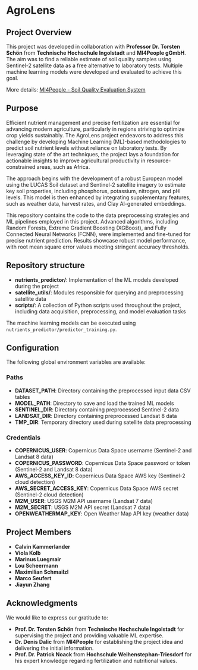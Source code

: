 # AgroLens

## Project Overview
This project was developed in collaboration with **Professor Dr. Torsten Schön** from **Technische Hochschule Ingolstadt** and **MI4People gGmbH**. The aim was to find a reliable estimate of soil quality samples using Sentinel-2 satellite data as a free alternative to laboratory tests. Multiple machine learning models were developed and evaluated to achieve this goal.

More details: [MI4People - Soil Quality Evaluation System](https://www.mi4people.org/soil-quality-evaluation-system)


## Purpose
Efficient nutrient management and precise fertilization are essential for advancing modern agriculture, particularly in regions striving to optimize crop yields sustainably. The AgroLens project endeavors to address this challenge by developing Machine Learning (ML)-based methodologies to predict soil nutrient levels without reliance on laboratory tests. By leveraging state of the art techniques, the project lays a foundation for actionable insights to improve agricultural productivity in resource-constrained areas, such as Africa.

The approach begins with the development of a robust European model using the LUCAS Soil dataset and Sentinel-2 satellite imagery to estimate key soil properties, including phosphorus, potassium, nitrogen, and pH levels. This model is then enhanced by integrating supplementary features, such as weather data, harvest rates, and Clay AI-generated embeddings.

This repository contains the code to the data preprocessing strategies and ML pipelines employed in this project. Advanced algorithms, including Random Forests, Extreme Gradient Boosting (XGBoost), and Fully Connected Neural Networks (FCNN), were implemented and fine-tuned for precise nutrient prediction. Results showcase robust model performance, with root mean square error values meeting stringent accuracy thresholds.


## Repository structure
- **nutrients_predictor/**: Implementation of the ML models developed during the project
- **satellite_utils/**: Modules responsible for querying and preprocessing satellite data
- **scripts/**: A collection of Python scripts used throughout the project, including data acquisition, preprocessing, and model evaluation tasks

The machine learning models can be executed using `nutrients_predictor/predictor_training.py`.


## Configuration
The following global environment variables are available:

### Paths
- **DATASET_PATH**: Directory containing the preprocessed input data CSV tables
- **MODEL_PATH**: Directory to save and load the trained ML models
- **SENTINEL_DIR**: Directory containing preprocessed Sentinel-2 data
- **LANDSAT_DIR**: Directory containing preprocessed Landsat 8 data
- **TMP_DIR**: Temporary directory used during satellite data preprocessing

### Credentials
- **COPERNICUS_USER**: Copernicus Data Space username (Sentinel-2 and Landsat 8 data)
- **COPERNICUS_PASSWORD**: Copernicus Data Space password or token (Sentinel-2 and Landsat 8 data)
- **AWS_ACCESS_KEY_ID**: Copernicus Data Space AWS key (Sentinel-2 cloud detection)
- **AWS_SECRET_ACCESS_KEY**: Copernicus Data Space AWS secret (Sentinel-2 cloud detection)
- **M2M_USER**: USGS M2M API username (Landsat 7 data)
- **M2M_SECRET**: USGS M2M API secret (Landsat 7 data)
- **OPENWEATHERMAP_KEY**: Open Weather Map API key (weather data)

## Project Members
- **Calvin Kammerlander**
- **Viola Kolb**
- **Marinus Luegmair**
- **Lou Scheermann**
- **Maximilian Schmailzl**
- **Marco Seufert**
- **Jiayun Zhang**


## Acknowledgments
We would like to express our gratitude to:
- **Prof. Dr. Torsten Schön** from **Technische Hochschule Ingolstadt**
 for supervising the project and providing valuable ML expertise.
- **Dr. Denis Dalic** from **MI4People** for establishing the project idea and delivering the initial information.
- **Prof. Dr. Patrick Noack** from **Hochschule Weihenstephan-Triesdorf** for his expert knowledge
 regarding fertilization and nutritional values.
